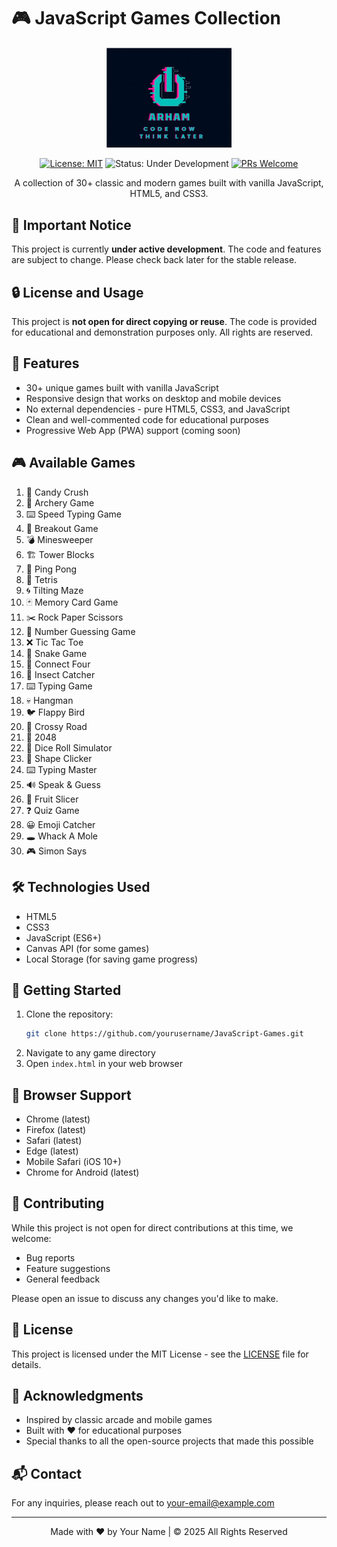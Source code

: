 # 🎮 JavaScript Games Collection

<div align="center">
  <img src="assets/logo.jpg" alt="GameHub Logo" width="200"/>
  
  [![License: MIT](https://img.shields.io/badge/License-MIT-yellow.svg)](https://opensource.org/licenses/MIT)
  ![Status: Under Development](https://img.shields.io/badge/Status-Under%20Development-orange)
  [![PRs Welcome](https://img.shields.io/badge/PRs-welcome-brightgreen.svg)](https://github.com/yourusername/JavaScript-Games/pulls)
  
  A collection of 30+ classic and modern games built with vanilla JavaScript, HTML5, and CSS3.
</div>

## 🚧 Important Notice

This project is currently **under active development**. The code and features are subject to change. Please check back later for the stable release.

## 🔒 License and Usage

This project is **not open for direct copying or reuse**. The code is provided for educational and demonstration purposes only. All rights are reserved.

## 🎯 Features

- 30+ unique games built with vanilla JavaScript
- Responsive design that works on desktop and mobile devices
- No external dependencies - pure HTML5, CSS3, and JavaScript
- Clean and well-commented code for educational purposes
- Progressive Web App (PWA) support (coming soon)

## 🎮 Available Games

1. 🍭 Candy Crush
2. 🏹 Archery Game
3. ⌨️ Speed Typing Game
4. 🎱 Breakout Game
5. 💣 Minesweeper
6. 🏗️ Tower Blocks
7. 🏓 Ping Pong
8. 🧩 Tetris
9. 🌀 Tilting Maze
10. 🃏 Memory Card Game
11. ✂️ Rock Paper Scissors
12. 🔢 Number Guessing Game
13. ❌ Tic Tac Toe
14. 🐍 Snake Game
15. 🔴 Connect Four
16. 🐜 Insect Catcher
17. ⌨️ Typing Game
18. 💀 Hangman
19. 🐦 Flappy Bird
20. 🚶 Crossy Road
21. 🔢 2048
22. 🎲 Dice Roll Simulator
23. 🔵 Shape Clicker
24. ⌨️ Typing Master
25. 🔊 Speak & Guess
26. 🍉 Fruit Slicer
27. ❓ Quiz Game
28. 😀 Emoji Catcher
29. 🕳️ Whack A Mole
30. 🎮 Simon Says

## 🛠️ Technologies Used

- HTML5
- CSS3
- JavaScript (ES6+)
- Canvas API (for some games)
- Local Storage (for saving game progress)

## 🚀 Getting Started

1. Clone the repository:
   ```bash
   git clone https://github.com/yourusername/JavaScript-Games.git
   ```
2. Navigate to any game directory
3. Open `index.html` in your web browser

## 📱 Browser Support

- Chrome (latest)
- Firefox (latest)
- Safari (latest)
- Edge (latest)
- Mobile Safari (iOS 10+)
- Chrome for Android (latest)

## 🤝 Contributing

While this project is not open for direct contributions at this time, we welcome:
- Bug reports
- Feature suggestions
- General feedback

Please open an issue to discuss any changes you'd like to make.

## 📝 License

This project is licensed under the MIT License - see the [LICENSE](LICENSE) file for details.

## 🙏 Acknowledgments

- Inspired by classic arcade and mobile games
- Built with ❤️ for educational purposes
- Special thanks to all the open-source projects that made this possible

## 📬 Contact

For any inquiries, please reach out to [your-email@example.com](mailto:your-email@example.com)

---

<div align="center">
  Made with ❤️ by Your Name | © 2025 All Rights Reserved
</div>
